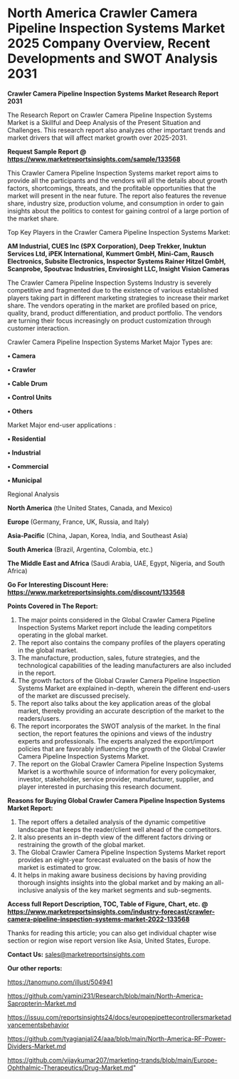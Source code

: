 # North America Crawler Camera Pipeline Inspection Systems Market 2025 Company Overview, Recent Developments and SWOT Analysis 2031

<strong>Crawler Camera Pipeline Inspection Systems Market Research Report 2031</strong>

The Research Report on Crawler Camera Pipeline Inspection Systems Market is a Skillful and Deep Analysis of the Present Situation and Challenges. This research report also analyzes other important trends and market drivers that will affect market growth over 2025-2031.

<strong>Request Sample Report @ <a href=https://www.marketreportsinsights.com/sample/133568>https://www.marketreportsinsights.com/sample/133568</a></strong>

This Crawler Camera Pipeline Inspection Systems market report aims to provide all the participants and the vendors will all the details about growth factors, shortcomings, threats, and the profitable opportunities that the market will present in the near future. The report also features the revenue share, industry size, production volume, and consumption in order to gain insights about the politics to contest for gaining control of a large portion of the market share.

Top Key Players in the Crawler Camera Pipeline Inspection Systems Market:

<strong>AM Industrial, CUES Inc (SPX Corporation), Deep Trekker, Inuktun Services Ltd, iPEK International, Kummert GmbH, Mini-Cam, Rausch Electronics, Subsite Electronics, Inspector Systems Rainer Hitzel GmbH, Scanprobe, Spoutvac Industries, Envirosight LLC, Insight Vision Cameras</strong>

The Crawler Camera Pipeline Inspection Systems Industry is severely competitive and fragmented due to the existence of various established players taking part in different marketing strategies to increase their market share. The vendors operating in the market are profiled based on price, quality, brand, product differentiation, and product portfolio. The vendors are turning their focus increasingly on product customization through customer interaction.

Crawler Camera Pipeline Inspection Systems Market Major Types are:

<strong>• Camera

• Crawler

• Cable Drum

• Control Units

• Others</strong>

Market Major end-user applications :

<strong>• Residential

• Industrial

• Commercial

• Municipal</strong>

Regional Analysis

</u><strong><b>North America</b></strong> (the United States, Canada, and Mexico)

<strong><b>Europe </b></strong>(Germany, France, UK, Russia, and Italy)

<strong><b>Asia-Pacific</b></strong> (China, Japan, Korea, India, and Southeast Asia)

<strong><b>South America</b></strong> (Brazil, Argentina, Colombia, etc.)

<strong><b>The Middle East and Africa</b></strong> (Saudi Arabia, UAE, Egypt, Nigeria, and South Africa)

<strong>Go For Interesting Discount Here: <a href=https://www.marketreportsinsights.com/discount/133568>https://www.marketreportsinsights.com/discount/133568</a></strong>

<strong>Points Covered in The Report:</strong>
<ol>
  <li>The major points considered in the Global Crawler Camera Pipeline Inspection Systems Market report include the leading competitors operating in the global market.</li>
  <li>The report also contains the company profiles of the players operating in the global market.</li>
  <li>The manufacture, production, sales, future strategies, and the technological capabilities of the leading manufacturers are also included in the report.</li>
  <li>The growth factors of the Global Crawler Camera Pipeline Inspection Systems Market are explained in-depth, wherein the different end-users of the market are discussed precisely.</li>
  <li>The report also talks about the key application areas of the global market, thereby providing an accurate description of the market to the readers/users.</li>
  <li>The report incorporates the SWOT analysis of the market. In the final section, the report features the opinions and views of the industry experts and professionals. The experts analyzed the export/import policies that are favorably influencing the growth of the Global Crawler Camera Pipeline Inspection Systems Market.</li>
  <li>The report on the Global Crawler Camera Pipeline Inspection Systems Market is a worthwhile source of information for every policymaker, investor, stakeholder, service provider, manufacturer, supplier, and player interested in purchasing this research document.</li>
</ol>
<strong>Reasons for Buying Global Crawler Camera Pipeline Inspection Systems Market Report:</strong>

<ol>
  <li>The report offers a detailed analysis of the dynamic competitive landscape that keeps the reader/client well ahead of the competitors.</li>
  <li>It also presents an in-depth view of the different factors driving or restraining the growth of the global market.</li>
  <li>The Global Crawler Camera Pipeline Inspection Systems Market report provides an eight-year forecast evaluated on the basis of how the market is estimated to grow.</li>
  <li>It helps in making aware business decisions by having providing thorough insights insights into the global market and by making an all-inclusive analysis of the key market segments and sub-segments.</li>
</ol>
<strong>Access full Report Description, TOC, Table of Figure, Chart, etc. @ <a href=https://www.marketreportsinsights.com/industry-forecast/crawler-camera-pipeline-inspection-systems-market-2022-133568>https://www.marketreportsinsights.com/industry-forecast/crawler-camera-pipeline-inspection-systems-market-2022-133568</a></strong>


Thanks for reading this article; you can also get individual chapter wise section or region wise report version like Asia, United States, Europe.

<strong>Contact Us:</strong>
sales@marketreportsinsights.com

<strong>Our other reports:</strong>

<a href=https://tanomuno.com/illust/504941>https://tanomuno.com/illust/504941</a>

<a href=https://github.com/yamini231/Research/blob/main/North-America-Sapropterin-Market.md>https://github.com/yamini231/Research/blob/main/North-America-Sapropterin-Market.md</a>

<a href=https://issuu.com/reportsinsights24/docs/europepipettecontrollersmarketadvancementsbehavior>https://issuu.com/reportsinsights24/docs/europepipettecontrollersmarketadvancementsbehavior</a>

<a href=https://github.com/tyagianjali24/aaa/blob/main/North-America-RF-Power-Dividers-Market.md>https://github.com/tyagianjali24/aaa/blob/main/North-America-RF-Power-Dividers-Market.md</a>

<a href=https://github.com/vijaykumar207/marketing-trands/blob/main/Europe-Ophthalmic-Therapeutics/Drug-Market.md>https://github.com/vijaykumar207/marketing-trands/blob/main/Europe-Ophthalmic-Therapeutics/Drug-Market.md</a>"
